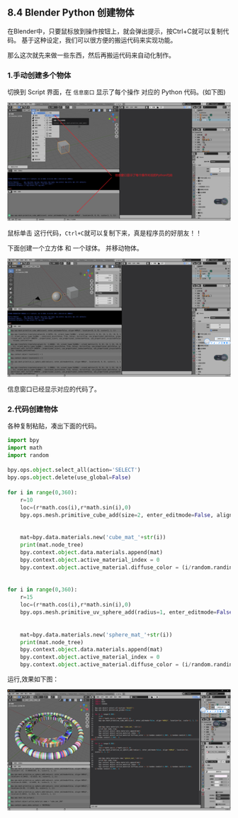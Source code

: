 ﻿## 8.4 Blender Python 创建物体

在Blender中，只要鼠标放到操作按钮上，就会弹出提示，按Ctrl+C就可以复制代码。
基于这种设定，我们可以很方便的搬运代码来实现功能。

那么这次就先来做一些东西，然后再搬运代码来自动化制作。


### 1.手动创建多个物体

切换到 Script 界面，在 `信息窗口` 显示了每个操作 对应的 Python 代码。(如下图)

![](../../imgs/6/6.4.blender_python_create_objects/blender_show_python_code_for_op.png)

鼠标单击 这行代码，`Ctrl+C`就可以复制下来，真是程序员的好朋友！！

下面创建一个立方体 和 一个球体。
并移动物体。

![](../../imgs/6/6.4.blender_python_create_objects/blender_create_box_show_code_in_info_window.png)

信息窗口已经显示对应的代码了。

### 2.代码创建物体

各种复制粘贴，凑出下面的代码。

```python
import bpy
import math
import random
    
bpy.ops.object.select_all(action='SELECT')
bpy.ops.object.delete(use_global=False)

for i in range(0,360):
    r=10
    loc=(r*math.cos(i),r*math.sin(i),0)
    bpy.ops.mesh.primitive_cube_add(size=2, enter_editmode=False, align='WORLD', location=loc, scale=(1, 1, 1))
    

    mat=bpy.data.materials.new('cube_mat_'+str(i))
    print(mat.node_tree)
    bpy.context.object.data.materials.append(mat)
    bpy.context.object.active_material_index = 0
    bpy.context.object.active_material.diffuse_color = (i/random.randint(1,360), i/random.randint(1,360), i/random.randint(1,360), 1)


for i in range(0,360):
    r=15
    loc=(r*math.cos(i),r*math.sin(i),0)
    bpy.ops.mesh.primitive_uv_sphere_add(radius=1, enter_editmode=False, align='WORLD', location=loc, scale=(1, 1, 1))
    

    mat=bpy.data.materials.new('sphere_mat_'+str(i))
    print(mat.node_tree)
    bpy.context.object.data.materials.append(mat)
    bpy.context.object.active_material_index = 0
    bpy.context.object.active_material.diffuse_color = (i/random.randint(1,360), i/random.randint(1,360), i/random.randint(1,360), 1)

```

运行,效果如下图：

![](../../imgs/6/6.4.blender_python_create_objects/blender_python_code_run_create_many_object.png)